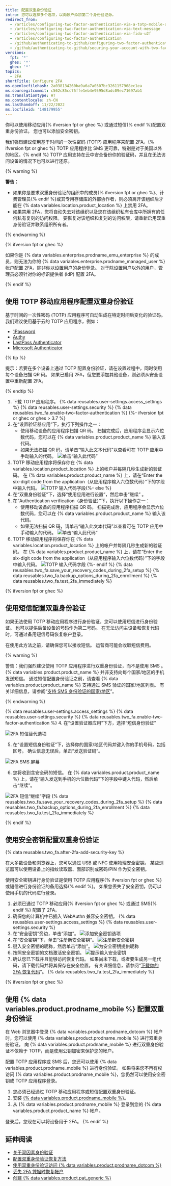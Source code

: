 ```yaml
---
title: 配置双重身份验证
intro: 您可以选择多个选项，以向帐户添加第二个身份验证源。
redirect_from:
  - /articles/configuring-two-factor-authentication-via-a-totp-mobile-app
  - /articles/configuring-two-factor-authentication-via-text-message
  - /articles/configuring-two-factor-authentication-via-fido-u2f
  - /articles/configuring-two-factor-authentication
  - /github/authenticating-to-github/configuring-two-factor-authentication
  - /github/authenticating-to-github/securing-your-account-with-two-factor-authentication-2fa/configuring-two-factor-authentication
versions:
  fpt: '*'
  ghes: '*'
  ghec: '*'
topics:
  - 2FA
shortTitle: Configure 2FA
ms.openlocfilehash: 2a038134260ba9a6a7a0307bc3261157968ec1ea
ms.sourcegitcommit: c562c85cc75ffe1eb4e9595d8adc09ec71697ab1
ms.translationtype: HT
ms.contentlocale: zh-CN
ms.lasthandoff: 11/22/2022
ms.locfileid: '148179955'
---
```

你可以使用移动应用{% ifversion fpt or ghec %} 或通过短信{% endif %}配置双重身份验证。 您也可以添加安全密钥。

我们强烈建议使用基于时间的一次性密码 (TOTP) 应用程序来配置 2FA。{% ifversion fpt or ghec %} TOTP 应用程序比 SMS 更可靠，特别是对于美国以外的地区。{% endif %} TOTP 应用支持在云中安全备份你的验证码，并且在无法访问设备的情况下也可以进行还原。

{% warning %}

**警告：**
- 如果你是要求双重身份验证的组织中的成员{% ifversion fpt or ghec %}、计费管理员{% endif %}或其专用存储库的外部协作者，则必须离开该组织后才能在 {% data variables.location.product_location %} 上禁用 2FA。
- 如果禁用 2FA，您将自动失去对该组织以及您在该组织私有仓库中所拥有的任何私有复刻的访问权限。 要恢复对该组织和复刻的访问权限，请重新启用双重身份验证并联系组织所有者。

{% endwarning %}

{% ifversion fpt or ghec %}

如果你是 {% data variables.enterprise.prodname_emu_enterprise %} 的成员，则无法为你的 {% data variables.enterprise.prodname_managed_user %} 帐户配置 2FA，除非你以设置用户的身份登录。 对于除设置用户以外的用户，管理员必须针对你的标识提供者 (IdP) 配置 2FA。

{% endif %}

## 使用 TOTP 移动应用程序配置双重身份验证

基于时间的一次性密码 (TOTP) 应用程序可自动生成在特定时间后变化的验证码。 我们建议使用基于云的 TOTP 应用程序，例如：
- [1Password](https://support.1password.com/one-time-passwords/)
- [Authy](https://authy.com/guides/github/)
- [LastPass Authenticator](https://lastpass.com/auth/)
- [Microsoft Authenticator](https://www.microsoft.com/en-us/account/authenticator/)

{% tip %}

提示：若要在多个设备上通过 TOTP 配置身份验证，请在设置过程中，同时使用每个设备扫描 QR 码。 如果已启用 2FA，但您要添加其他设备，则必须从安全设置中重新配置 2FA。

{% endtip %}

1. 下载 TOTP 应用程序。
{% data reusables.user-settings.access_settings %} {% data reusables.user-settings.security %} {% data reusables.two_fa.enable-two-factor-authentication %} {%- ifversion fpt or ghec or ghes > 3.7 %}
5. 在“设置验证器应用”下，执行下列操作之一：
    - 使用移动设备的应用程序扫描 QR 码。 扫描完成后，应用程序会显示六位数代码，您可以在 {% data variables.product.product_name %} 输入该代码。
    - 如果无法扫描 QR 码，请单击“输入此文本代码”以查看可在 TOTP 应用中手动输入的代码。
    ![单击“输入此代码”](/assets/images/help/2fa/2fa_wizard_app_click_code.png)
6. TOTP 移动应用程序将保存你在 {% data variables.location.product_location %} 上的帐户并每隔几秒生成新的验证码。 在 {% data variables.product.product_name %} 上，请在“Enter the six-digit code from the application（从应用程序输入六位数代码）”下的字段中输入代码。 
![TOTP 输入代码字段](/assets/images/help/2fa/2fa_wizard_app_enter_code.png){%- else %}
5. 在“双重身份验证”下，选择“使用应用进行设置”，然后单击“继续” 。
6. 在“Authentication verification（身份验证）”下，执行以下操作之一：
    - 使用移动设备的应用程序扫描 QR 码。 扫描完成后，应用程序会显示六位数代码，您可以在 {% data variables.product.product_name %} 输入该代码。
    - 如果无法扫描 QR 码，请单击“输入此文本代码”以查看可在 TOTP 应用中手动输入的代码。
    ![单击“输入此代码”](/assets/images/help/2fa/2fa_wizard_app_click_code.png)
7. TOTP 移动应用程序将保存你在 {% data variables.location.product_location %} 上的帐户并每隔几秒生成新的验证码。 在 {% data variables.product.product_name %} 上，请在“Enter the six-digit code from the application（从应用程序输入六位数代码）”下的字段中输入代码。
![TOTP 输入代码字段](/assets/images/help/2fa/2fa_wizard_app_enter_code.png) {%- endif %} {% data reusables.two_fa.save_your_recovery_codes_during_2fa_setup %} {% data reusables.two_fa.backup_options_during_2fa_enrollment %} {% data reusables.two_fa.test_2fa_immediately %}

{% ifversion fpt or ghec %}

## 使用短信配置双重身份验证

如果无法使用 TOTP 移动应用程序进行身份验证，您可以使用短信进行身份验证。 也可以提供后备设备的号码作为第二号码。 在无法访问主设备和恢复代码时，可通过备用短信号码恢复帐户登录。

在使用此方法之前，请确保您可以接收短信。 运营商可能会收取短信费用。

{% warning %}

警告：我们强烈建议使用 TOTP 应用程序进行双重身份验证，而不是使用 SMS 。 {% data variables.product.product_name %} 并非支持向每个国家/地区的手机发送短信。 通过短信配置身份验证之前，请查看 {% data variables.product.product_name %} 支持通过 SMS 验证的国家/地区列表。 有关详细信息，请参阅“[支持 SMS 身份验证的国家/地区](/articles/countries-where-sms-authentication-is-supported)”。

{% endwarning %}

{% data reusables.user-settings.access_settings %} {% data reusables.user-settings.security %} {% data reusables.two_fa.enable-two-factor-authentication %}
4. 在“设置验证器应用”下方，选择“短信身份验证”

  ![2FA 短信替代选项](/assets/images/help/2fa/2fa_sms_alt_option.png)

5. 在“设置短信身份验证”下，选择你的国家/地区代码并键入你的手机号码，包括区号。 确认信息无误后，单击“发送验证码”。

  ![2FA SMS 屏幕](/assets/images/help/2fa/2fa_wizard_sms_send.png)

6. 您将收到含安全码的短信。 在 {% data variables.product.product_name %} 上，请在“输入发送到手机的六位数代码”下的字段中键入代码，然后单击“继续”。

  ![2FA 短信“继续”字段](/assets/images/help/2fa/2fa_wizard_sms_enter_code.png) {% data reusables.two_fa.save_your_recovery_codes_during_2fa_setup %} {% data reusables.two_fa.backup_options_during_2fa_enrollment %} {% data reusables.two_fa.test_2fa_immediately %}

{% endif %}

## 使用安全密钥配置双重身份验证

{% data reusables.two_fa.after-2fa-add-security-key %}

在大多数设备和浏览器上，您可以通过 USB 或 NFC 使用物理安全密钥。 某些浏览器可以使用设备上的指纹读取器、面部识别或密码/PIN 作为安全密钥。

使用安全密钥进行身份验证是使用 TOTP 应用程序{% ifversion fpt or ghec %}或短信进行身份验证的备用选择{% endif %}。 如果您丢失了安全密钥，仍可以使用手机的代码进行登录。

1. 必须已通过 TOTP 移动应用{% ifversion fpt or ghec %} 或通过 SMS{% endif %} 配置了 2FA。
2. 确保您的计算机中已插入 WebAuthn 兼容安全密钥。
{% data reusables.user-settings.access_settings %} {% data reusables.user-settings.security %}
5. 在“安全密钥”旁边，单击“添加”。
  ![添加安全密钥选项](/assets/images/help/2fa/add-security-keys-option.png)
6. 在“安全密钥”下，单击“注册新安全密钥”。
  ![注册新安全密钥](/assets/images/help/2fa/security-key-register.png)
7. 键入安全密钥的昵称，然后单击“添加”。
  ![为安全密钥提供昵称](/assets/images/help/2fa/security-key-nickname.png)
8. 按照安全密钥的文档激活安全密钥。
  ![提示输入安全密钥](/assets/images/help/2fa/security-key-prompt.png)
9.  确认您已下载并且能够访问恢复代码。 如果尚未下载，或者要生成另一组代码，请下载代码并将其保存在安全位置。 有关详细信息，请参阅“[下载你的 2FA 恢复代码](/authentication/securing-your-account-with-two-factor-authentication-2fa/configuring-two-factor-authentication-recovery-methods#downloading-your-two-factor-authentication-recovery-codes)”。
{% data reusables.two_fa.test_2fa_immediately %}

{% ifversion fpt or ghec %}
## 使用 {% data variables.product.prodname_mobile %} 配置双重身份验证

在 Web 浏览器中登录 {% data variables.product.prodname_dotcom %} 帐户时，您可以使用 {% data variables.product.prodname_mobile %} 进行双重身份验证。 向 {% data variables.product.prodname_mobile %} 进行双重身份验证不依赖于 TOTP，而是使用公钥加密来保护您的帐户。

配置 TOTP 应用程序或 SMS 后，您还可以使用 {% data variables.product.prodname_mobile %} 进行身份验证。 如果将来您不再有权访问 {% data variables.product.prodname_mobile %}，您仍然可以使用安全密钥或 TOTP 应用程序登录。

1. 您必须已经通过 TOTP 移动应用程序或短信配置双重身份验证。
2. 安装 [{% data variables.product.prodname_mobile %}](https://github.com/mobile)。
3. 从 {% data variables.product.prodname_mobile %} 登录到您的 {% data variables.product.product_name %} 帐户。

登录后，您现在可以将设备用于 2FA。
{% endif %}

## 延伸阅读

- [关于双因素身份验证](/articles/about-two-factor-authentication)
- [配置双重身份验证恢复方法](/articles/configuring-two-factor-authentication-recovery-methods)
- [使用双重身份验证访问 {% data variables.product.prodname_dotcom %}](/articles/accessing-github-using-two-factor-authentication)
- [丢失 2FA 凭据时恢复帐户](/articles/recovering-your-account-if-you-lose-your-2fa-credentials)
- [创建 {% data variables.product.pat_generic %}](/github/authenticating-to-github/creating-a-personal-access-token)
